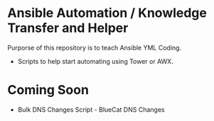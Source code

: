 # Ansible Automation / Knowledge Transfer and Helper

Purporse of this repository is to teach Ansible YML Coding. 

- Scripts to help start automating using Tower or AWX. 

# Coming Soon

- Bulk DNS Changes Script - BlueCat DNS Changes 

